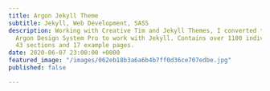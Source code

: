 ```yaml
---
title: Argon Jekyll Theme
subtitle: Jekyll, Web Development, SASS
description: Working with Creative Tim and Jekyll Themes, I converted the popular
  Argon Design System Pro to work with Jekyll. Contains over 1100 individual elements,
  43 sections and 17 example pages.
date: 2020-06-07 23:00:00 +0000
featured_image: "/images/062eb18b3a6a6b4b7ff0d36ce707edbe.jpg"
published: false

---
```

